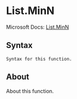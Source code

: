 ---
---

# List.MinN

Microsoft Docs: [List.MinN](https://docs.microsoft.com/en-us/powerquery-m/list-minn)

## Syntax

```powerquery-m
Syntax for this function.
```

## About

About this function.


